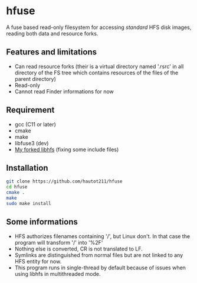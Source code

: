 # hfuse

A fuse based read-only filesystem for accessing *standard* HFS disk images, reading both data and resource forks.

## Features and limitations

- Can read resource forks (their is a virtual directory named '.rsrc' in all directory of the FS tree which contains resources of the files of the parent directory)
- Read-only
- Cannot read Finder informations for now


## Requirement

- gcc (C11 or later)
- cmake
- make
- libfuse3 (dev)
- [My forked libhfs](https://github.com/hautot211/hfsutils) (fixing some include files)

## Installation

```bash
git clone https://github.com/hautot211/hfuse
cd hfuse
cmake .
make
sudo make install
```

## Some informations

- HFS authorizes filenames containing '/', but Linux don't. In that case the program will transform '/' into '%2F'
- Nothing else is converted, CR is not translated to LF.
- Symlinks are distinguished from normal files but are not linked to any HFS entity for now.
- This program runs in single-thread by default because of issues when using libhfs in multithreaded mode.


